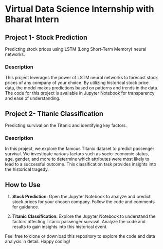 # Virtual Data Science Internship with Bharat Intern

## Project 1-  Stock Prediction
Predicting stock prices using LSTM (Long Short-Term Memory) neural networks.

### Description
This project leverages the power of LSTM neural networks to forecast stock prices of any company of your choice. By utilizing historical stock price data, the model makes predictions based on patterns and trends in the data. The code for this project is available in Jupyter Notebook for transparency and ease of understanding.


## Project 2- Titanic Classification
Predicting survival on the Titanic and identifying key factors.

### Description
In this project, we explore the famous Titanic dataset to predict passenger survival. We investigate various factors such as socio-economic status, age, gender, and more to determine which attributes were most likely to lead to a successful outcome. This classification task provides insights into the historical tragedy.


## How to Use
1. **Stock Prediction**: Open the Jupyter Notebook to analyze and predict stock prices for your chosen company. Follow the code and comments for guidance.

2. **Titanic Classification**: Explore the Jupyter Notebook to understand the factors affecting Titanic passenger survival. Analyze the code and results to gain insights into this historical event.

Feel free to clone or download this repository to explore the code and data analysis in detail. Happy coding!
